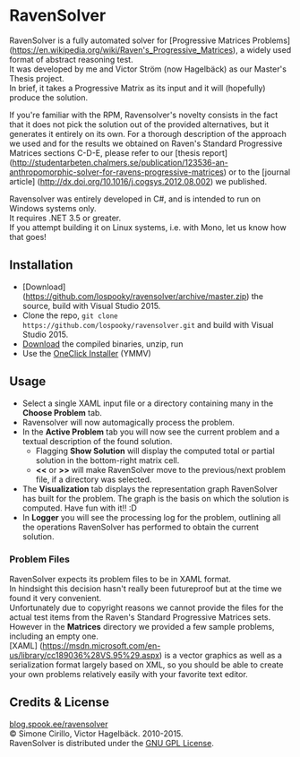 # RavenSolver

RavenSolver is a fully automated solver for [Progressive Matrices Problems] (https://en.wikipedia.org/wiki/Raven's_Progressive_Matrices),
a widely used format of abstract reasoning test.<br>
It was developed by me and Victor Ström (now Hagelbäck) as our Master's Thesis project.<br>
In brief, it takes a Progressive Matrix as its input and it will (hopefully) produce the solution.<br>

If you're familiar with the RPM, Ravensolver's novelty consists in the fact that it does not pick the solution out of the provided alternatives, but it generates it entirely on its own.
For a thorough description of the approach we used and for the results we obtained on Raven's Standard Progressive Matrices sections C-D-E, please refer to our [thesis report] (http://studentarbeten.chalmers.se/publication/123536-an-anthropomorphic-solver-for-ravens-progressive-matrices)
or to the [journal article] (http://dx.doi.org/10.1016/j.cogsys.2012.08.002) we published.

<p>
Ravensolver was entirely developed in C#, and is intended to run on Windows systems only.<br>
It requires .NET 3.5 or greater.<br>
If you attempt building it on Linux systems, i.e. with Mono, let us know how that goes! 
</p>

## Installation
* [Download] (https://github.com/lospooky/ravensolver/archive/master.zip) the source, build with Visual Studio 2015.
* Clone the repo, `git clone https://github.com/lospooky/ravensolver.git` and build with Visual Studio 2015.
* [Download](https://github.com/lospooky/ravensolver/releases/download/v1.0/ravensolver-v1.0.zip) the compiled binaries, unzip, run
* Use the [OneClick Installer](http://blog.spook.ee/ravensolver/publish.htm) (YMMV)

## Usage
* Select a single XAML input file or a directory containing many in the **Choose Problem** tab.
* Ravensolver will now automagically process the problem.
* In the **Active Problem** tab you will now see the current problem and a textual description of the found solution.
  * Flagging **Show Solution** will display the computed total or partial solution in the bottom-right matrix cell.
  * **<<** or **>>** will make RavenSolver move to the previous/next problem file, if a directory was selected.
* The **Visualization** tab displays the representation graph RavenSolver has built for the problem. The graph is the basis on which the solution is computed. Have fun with it!! :D
* In **Logger** you will see the processing log for the problem, outlining all the operations RavenSolver has performed to obtain the current solution.

### Problem Files
RavenSolver expects its problem files to be in XAML format.<br>
In hindsight this decision hasn't really been futureproof but at the time we found it very convenient.<br>
Unfortunately due to copyright reasons we cannot provide the files for the actual test items from the Raven's Standard Progressive Matrices sets. However in the **Matrices** directory we provided a few sample problems, including an empty one.<br>
[XAML] (https://msdn.microsoft.com/en-us/library/cc189036%28VS.95%29.aspx) is a vector graphics as well as a serialization format largely based on XML, so you should be able to create your own problems relatively easily with your favorite text editor.


## Credits & License
[blog.spook.ee/ravensolver](http://blog.spook.ee/ravensolver)<br>
&copy; Simone Cirillo, Victor Hagelbäck. 2010-2015.<br>
RavenSolver is distributed under the [GNU GPL License](http://www.gnu.org/licenses/gpl-2.0.html).
